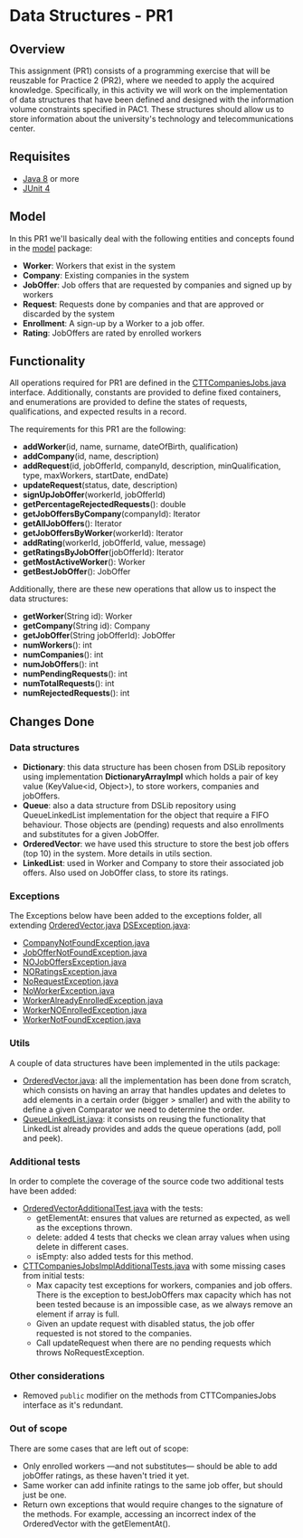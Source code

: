 # Data Structures - PR1

## Overview
This assignment (PR1) consists of a programming exercise that will be reuszable for Practice 2 (PR2), where we needed 
to apply the acquired knowledge. Specifically, in this activity we will work on the implementation of data structures that 
have been defined and designed with the information volume constraints specified in PAC1. These structures should allow 
us to store information about the university's technology and telecommunications center.

## Requisites
- [Java 8](https://www.oracle.com/es/java/technologies/javase/javase8-archive-downloads.html) or more
- [JUnit 4](https://junit.org/junit4/)

## Model
In this PR1 we'll basically deal with the following entities and concepts found in the 
[model](src/main/java/uoc/ds/pr/model) package:
- **Worker**: Workers that exist in the system
- **Company**: Existing companies in the system
- **JobOffer**: Job offers that are requested by companies and signed up by workers
- **Request**: Requests done by companies and that are approved or discarded by the system
- **Enrollment**: A sign-up by a Worker to a job offer.
- **Rating**: JobOffers are rated by enrolled workers


## Functionality
All operations required for PR1 are defined in the [CTTCompaniesJobs.java](src/main/java/uoc/ds/pr/CTTCompaniesJobs.java) 
interface. Additionally, constants are provided to define fixed containers, and enumerations are provided to define the
states of requests, qualifications, and expected results in a record.

The requirements for this PR1 are the following:
- **addWorker**(id, name, surname, dateOfBirth, qualification)
- **addCompany**(id, name, description)
- **addRequest**(id, jobOfferId, companyId, description, minQualification, type, maxWorkers, startDate, endDate)
- **updateRequest**(status, date, description)
- **signUpJobOffer**(workerId, jobOfferId)
- **getPercentageRejectedRequests**(): double
- **getJobOffersByCompany**(companyId): Iterator
- **getAllJobOffers**(): Iterator
- **getJobOffersByWorker**(workerId): Iterator
- **addRating**(workerId, jobOfferId, value, message)
- **getRatingsByJobOffer**(jobOfferId): Iterator
- **getMostActiveWorker**(): Worker
- **getBestJobOffer**(): JobOffer


Additionally, there are these new operations that allow us to inspect the data structures:
- **getWorker**(String id): Worker
- **getCompany**(String id): Company
- **getJobOffer**(String jobOfferId): JobOffer
- **numWorkers**(): int
- **numCompanies**(): int
- **numJobOffers**(): int
- **numPendingRequests**(): int
- **numTotalRequests**(): int
- **numRejectedRequests**(): int


## Changes Done
### Data structures
- **Dictionary**: this data structure has been chosen from DSLib repository using implementation **DictionaryArrayImpl**
which holds a pair of key value (KeyValue<id, Object>), to store workers, companies and jobOffers. 
- **Queue**: also a data structure from DSLib repository using QueueLinkedList implementation for the object that 
require a FIFO behaviour. Those objects are (pending) requests and also enrollments and substitutes for a given JobOffer.
- **OrderedVector**: we have used this structure to store the best job offers (top 10) in the system. More details in
utils section.
- **LinkedList**: used in Worker and Company to store their associated job offers. Also used on JobOffer class,
to store its ratings.

### Exceptions
The Exceptions below have been added to the exceptions folder, all extending [OrderedVector.java](src/main/java/uoc/ds/pr/utils/OrderedVector.java) 
[DSException.java](src/main/java/uoc/ds/pr/exceptions/DSException.java):

- [CompanyNotFoundException.java](src/main/java/uoc/ds/pr/exceptions/CompanyNotFoundException.java)
- [JobOfferNotFoundException.java](src/main/java/uoc/ds/pr/exceptions/JobOfferNotFoundException.java)
- [NOJobOffersException.java](src/main/java/uoc/ds/pr/exceptions/NOJobOffersException.java)
- [NORatingsException.java](src/main/java/uoc/ds/pr/exceptions/NORatingsException.java)
- [NoRequestException.java](src/main/java/uoc/ds/pr/exceptions/NoRequestException.java)
- [NoWorkerException.java](src/main/java/uoc/ds/pr/exceptions/NoWorkerException.java)
- [WorkerAlreadyEnrolledException.java](src/main/java/uoc/ds/pr/exceptions/WorkerAlreadyEnrolledException.java)
- [WorkerNOEnrolledException.java](src/main/java/uoc/ds/pr/exceptions/WorkerNOEnrolledException.java)
- [WorkerNotFoundException.java](src/main/java/uoc/ds/pr/exceptions/WorkerNotFoundException.java)

### Utils
A couple of data structures have been implemented in the utils package:
- [OrderedVector.java](src/main/java/uoc/ds/pr/utils/OrderedVector.java): all the implementation has been done from 
scratch, which consists on having an array that handles updates and deletes to add elements in a certain order 
(bigger > smaller) and with the ability to define a given Comparator we need to determine the order.
- [QueueLinkedList.java](src/main/java/uoc/ds/pr/utils/QueueLinkedList.java): it consists on reusing the functionality 
that LinkedList already provides and adds the queue operations (add, poll and peek).

### Additional tests
In order to complete the coverage of the source code two additional tests have been added:
- [OrderedVectorAdditionalTest.java](src/test/java/uoc/ds/pr/util/OrderedVectorAdditionalTest.java) with the tests:
    - getElementAt: ensures that values are returned as expected, as well as the exceptions thrown.
    - delete: added 4 tests that checks we clean array values when using delete in different cases.
    - isEmpty: also added tests for this method.
- [CTTCompaniesJobsImplAdditionalTests.java](uoc/ds/pr/CTTCompaniesJobsImplAdditionalTests.java) with some missing
  cases from initial tests:
    - Max capacity test exceptions for workers, companies and job offers. There is the exception to bestJobOffers max
  capacity which has not been tested because is an impossible case, as we always remove an element if array is full.
    - Given an update request with disabled status, the job offer requested is not stored to the companies.
    - Call updateRequest when there are no pending requests which throws NoRequestException.

### Other considerations
- Removed `public` modifier on the methods from CTTCompaniesJobs interface as it's redundant.

### Out of scope
There are some cases that are left out of scope:
- Only enrolled workers —and not substitutes— should be able to add jobOffer ratings, as these haven't tried it
yet.
- Same worker can add infinite ratings to the same job offer, but should just be one.
- Return own exceptions that would require changes to the signature of the methods. For example, accessing an incorrect
index of the OrderedVector with the getElementAt().
